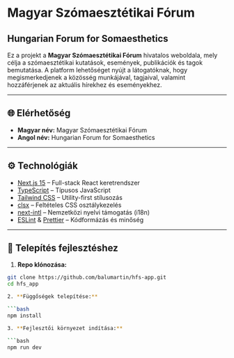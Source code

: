 # Magyar Szómaesztétikai Fórum  
## Hungarian Forum for Somaesthetics

Ez a projekt a **Magyar Szómaesztétikai Fórum** hivatalos weboldala, mely célja a szómaesztétikai kutatások, események, publikációk és tagok bemutatása. A platform lehetőséget nyújt a látogatóknak, hogy megismerkedjenek a közösség munkájával, tagjaival, valamint hozzáférjenek az aktuális hírekhez és eseményekhez.

---

## 🌐 Elérhetőség

- **Magyar név:** Magyar Szómaesztétikai Fórum  
- **Angol név:** Hungarian Forum for Somaesthetics    

---

## ⚙️ Technológiák

- [Next.js 15](https://nextjs.org/) – Full-stack React keretrendszer
- [TypeScript](https://www.typescriptlang.org/) – Típusos JavaScript
- [Tailwind CSS](https://tailwindcss.com/) – Utility-first stílusozás
- [clsx](https://github.com/lukeed/clsx) – Feltételes CSS osztálykezelés
- [next-intl](https://next-intl-docs.vercel.app/) – Nemzetközi nyelvi támogatás (i18n)
- [ESLint](https://eslint.org/) & [Prettier](https://prettier.io/) – Kódformázás és minőség

---

## 🚀 Telepítés fejlesztéshez

1. **Repo klónozása:**

 ```bash
 git clone https://github.com/balumartin/hfs-app.git
 cd hfs_app

2. **Függőségek telepítése:**

 ```bash
 npm install

3. **Fejlesztői környezet indítása:**

 ```bash
 npm run dev
